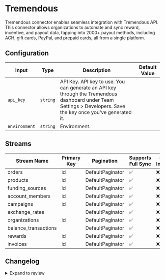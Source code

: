 # Tremendous
Tremendous connector  enables seamless integration with Tremendous API. This connector allows organizations to automate and sync reward, incentive, and payout data, tapping into 2000+ payout methods, including ACH, gift cards, PayPal, and prepaid cards, all from a single platform.

## Configuration

| Input | Type | Description | Default Value |
|-------|------|-------------|---------------|
| `api_key` | `string` | API Key. API key to use. You can generate an API key through the Tremendous dashboard under Team Settings &gt; Developers. Save the key once you’ve generated it. |  |
| `environment` | `string` | Environment.  |  |

## Streams
| Stream Name | Primary Key | Pagination | Supports Full Sync | Supports Incremental |
|-------------|-------------|------------|---------------------|----------------------|
| orders | id | DefaultPaginator | ✅ |  ❌  |
| products | id | DefaultPaginator | ✅ |  ❌  |
| funding_sources | id | DefaultPaginator | ✅ |  ❌  |
| account_members | id | DefaultPaginator | ✅ |  ❌  |
| campaigns | id | DefaultPaginator | ✅ |  ❌  |
| exchange_rates |  | DefaultPaginator | ✅ |  ❌  |
| organizations | id | DefaultPaginator | ✅ |  ❌  |
| balance_transactions |  | DefaultPaginator | ✅ |  ❌  |
| rewards | id | DefaultPaginator | ✅ |  ❌  |
| invoices | id | DefaultPaginator | ✅ |  ❌  |

## Changelog

<details>
  <summary>Expand to review</summary>

| Version          | Date              | Pull Request | Subject        |
|------------------|-------------------|--------------|----------------|
| 0.0.8 | 2025-01-18 | [51945](https://github.com/airbytehq/airbyte/pull/51945) | Update dependencies |
| 0.0.7 | 2025-01-11 | [51406](https://github.com/airbytehq/airbyte/pull/51406) | Update dependencies |
| 0.0.6 | 2024-12-28 | [50768](https://github.com/airbytehq/airbyte/pull/50768) | Update dependencies |
| 0.0.5 | 2024-12-21 | [50363](https://github.com/airbytehq/airbyte/pull/50363) | Update dependencies |
| 0.0.4 | 2024-12-14 | [49750](https://github.com/airbytehq/airbyte/pull/49750) | Update dependencies |
| 0.0.3 | 2024-12-12 | [49375](https://github.com/airbytehq/airbyte/pull/49375) | Update dependencies |
| 0.0.2 | 2024-12-11 | [49128](https://github.com/airbytehq/airbyte/pull/49128) | Starting with this version, the Docker image is now rootless. Please note that this and future versions will not be compatible with Airbyte versions earlier than 0.64 |
| 0.0.1 | 2024-10-29 | | Initial release by [@bishalbera](https://github.com/bishalbera) via Connector Builder |

</details>
